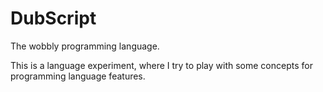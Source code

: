 DubScript
=========

The wobbly programming language.

This is a language experiment, where I try to play with some concepts for programming language features.
